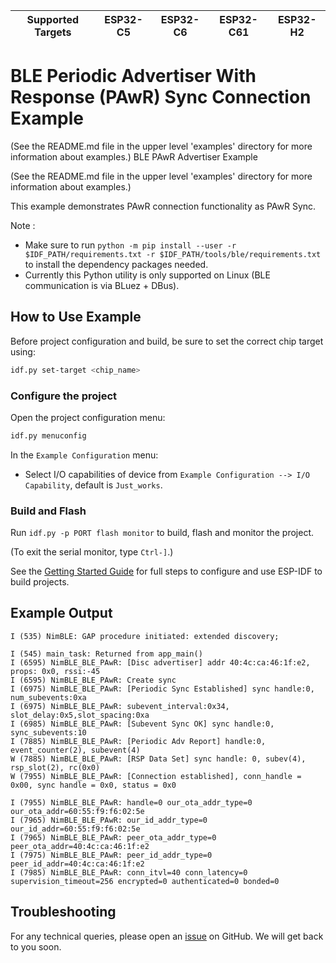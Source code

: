 | Supported Targets | ESP32-C5 | ESP32-C6 | ESP32-C61 | ESP32-H2 |
| ----------------- | -------- | -------- | --------- | -------- |

# BLE Periodic Advertiser With Response (PAwR) Sync Connection Example

(See the README.md file in the upper level 'examples' directory for more information about examples.)
 BLE PAwR Advertiser Example

(See the README.md file in the upper level 'examples' directory for more information about examples.)

This example demonstrates PAwR connection functionality as PAwR Sync.

Note :

* Make sure to run `python -m pip install --user -r $IDF_PATH/requirements.txt -r $IDF_PATH/tools/ble/requirements.txt` to install the dependency packages needed.
* Currently this Python utility is only supported on Linux (BLE communication is via BLuez + DBus).

## How to Use Example

Before project configuration and build, be sure to set the correct chip target using:

```bash
idf.py set-target <chip_name>
```

### Configure the project

Open the project configuration menu:

```bash
idf.py menuconfig
```

In the `Example Configuration` menu:

* Select I/O capabilities of device from `Example Configuration --> I/O Capability`, default is `Just_works`.

### Build and Flash

Run `idf.py -p PORT flash monitor` to build, flash and monitor the project.

(To exit the serial monitor, type ``Ctrl-]``.)

See the [Getting Started Guide](https://idf.espressif.com/) for full steps to configure and use ESP-IDF to build projects.

## Example Output
```
I (535) NimBLE: GAP procedure initiated: extended discovery;
 
I (545) main_task: Returned from app_main()
I (6595) NimBLE_BLE_PAwR: [Disc advertiser] addr 40:4c:ca:46:1f:e2, props: 0x0, rssi:-45
I (6595) NimBLE_BLE_PAwR: Create sync
I (6975) NimBLE_BLE_PAwR: [Periodic Sync Established] sync handle:0, num_subevents:0xa
I (6975) NimBLE_BLE_PAwR: subevent_interval:0x34, slot_delay:0x5,slot_spacing:0xa
I (6985) NimBLE_BLE_PAwR: [Subevent Sync OK] sync handle:0, sync_subevents:10
I (7885) NimBLE_BLE_PAwR: [Periodic Adv Report] handle:0, event_counter(2), subevent(4)
W (7885) NimBLE_BLE_PAwR: [RSP Data Set] sync handle: 0, subev(4), rsp_slot(2), rc(0x0)
W (7955) NimBLE_BLE_PAwR: [Connection established], conn_handle = 0x00, sync handle = 0x0, status = 0x0
 
I (7955) NimBLE_BLE_PAwR: handle=0 our_ota_addr_type=0 our_ota_addr=60:55:f9:f6:02:5e 
I (7965) NimBLE_BLE_PAwR: our_id_addr_type=0 our_id_addr=60:55:f9:f6:02:5e 
I (7965) NimBLE_BLE_PAwR: peer_ota_addr_type=0 peer_ota_addr=40:4c:ca:46:1f:e2 
I (7975) NimBLE_BLE_PAwR: peer_id_addr_type=0 peer_id_addr=40:4c:ca:46:1f:e2 
I (7985) NimBLE_BLE_PAwR: conn_itvl=40 conn_latency=0 supervision_timeout=256 encrypted=0 authenticated=0 bonded=0

```

## Troubleshooting

For any technical queries, please open an [issue](https://github.com/espressif/esp-idf/issues) on GitHub. We will get back to you soon.

